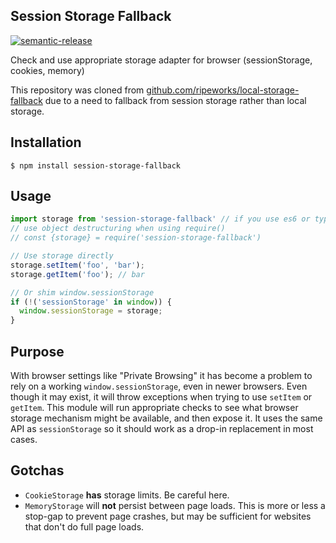 Session Storage Fallback
--------------

[![semantic-release](https://badge.fury.io/js/%40comicrelief%session-storage-fallback.svg)](https://www.npmjs.com/package/@comicrelief/session-storage-fallback)

Check and use appropriate storage adapter for browser (sessionStorage, cookies, memory)

This repository was cloned from [github.com/ripeworks/local-storage-fallback](https://github.com/ripeworks/local-storage-fallback) due to a need to fallback from session storage rather than local storage.

## Installation

```
$ npm install session-storage-fallback
```

## Usage

```js
import storage from 'session-storage-fallback' // if you use es6 or typescript
// use object destructuring when using require()
// const {storage} = require('session-storage-fallback')

// Use storage directly
storage.setItem('foo', 'bar');
storage.getItem('foo'); // bar

// Or shim window.sessionStorage
if (!('sessionStorage' in window)) {
  window.sessionStorage = storage;
}
```

## Purpose

With browser settings like "Private Browsing" it has become a problem to rely on a working `window.sessionStorage`, even in newer browsers. Even though it may exist, it will throw exceptions when trying to use `setItem` or `getItem`. This module will run appropriate checks to see what browser storage mechanism might be available, and then expose it. It uses the same API as `sessionStorage` so it should work as a drop-in replacement in most cases.

## Gotchas

* `CookieStorage` __has__ storage limits. Be careful here.
* `MemoryStorage` will __not__ persist between page loads. This is more or less a stop-gap to prevent page crashes, but may be sufficient for websites that don't do full page loads.
